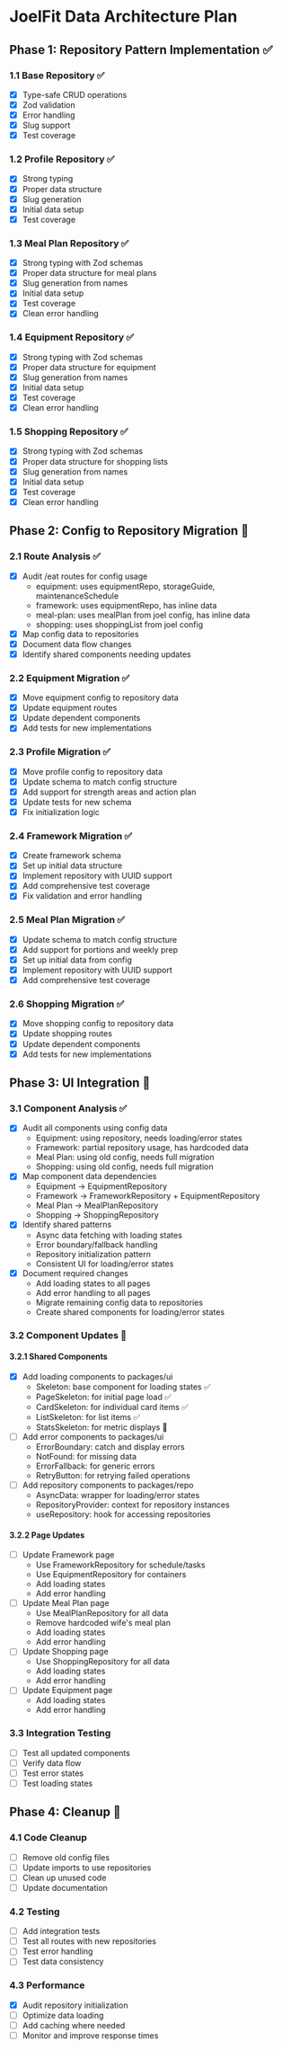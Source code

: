 # JoelFit Data Architecture Plan

## Phase 1: Repository Pattern Implementation ✅

### 1.1 Base Repository ✅
- [x] Type-safe CRUD operations
- [x] Zod validation
- [x] Error handling
- [x] Slug support
- [x] Test coverage

### 1.2 Profile Repository ✅
- [x] Strong typing
- [x] Proper data structure
- [x] Slug generation
- [x] Initial data setup
- [x] Test coverage

### 1.3 Meal Plan Repository ✅
- [x] Strong typing with Zod schemas
- [x] Proper data structure for meal plans
- [x] Slug generation from names
- [x] Initial data setup
- [x] Test coverage
- [x] Clean error handling

### 1.4 Equipment Repository ✅
- [x] Strong typing with Zod schemas
- [x] Proper data structure for equipment
- [x] Slug generation from names
- [x] Initial data setup
- [x] Test coverage
- [x] Clean error handling

### 1.5 Shopping Repository ✅
- [x] Strong typing with Zod schemas
- [x] Proper data structure for shopping lists
- [x] Slug generation from names
- [x] Initial data setup
- [x] Test coverage
- [x] Clean error handling

## Phase 2: Config to Repository Migration 🚧

### 2.1 Route Analysis ✅
- [x] Audit /eat routes for config usage
  - equipment: uses equipmentRepo, storageGuide, maintenanceSchedule
  - framework: uses equipmentRepo, has inline data
  - meal-plan: uses mealPlan from joel config, has inline data
  - shopping: uses shoppingList from joel config
- [x] Map config data to repositories
- [x] Document data flow changes
- [x] Identify shared components needing updates

### 2.2 Equipment Migration ✅
- [x] Move equipment config to repository data
- [x] Update equipment routes
- [x] Update dependent components
- [x] Add tests for new implementations

### 2.3 Profile Migration ✅
- [x] Move profile config to repository data
- [x] Update schema to match config structure
- [x] Add support for strength areas and action plan
- [x] Update tests for new schema
- [x] Fix initialization logic

### 2.4 Framework Migration ✅
- [x] Create framework schema
- [x] Set up initial data structure
- [x] Implement repository with UUID support
- [x] Add comprehensive test coverage
- [x] Fix validation and error handling

### 2.5 Meal Plan Migration ✅
- [x] Update schema to match config structure
- [x] Add support for portions and weekly prep
- [x] Set up initial data from config
- [x] Implement repository with UUID support
- [x] Add comprehensive test coverage

### 2.6 Shopping Migration ✅
- [x] Move shopping config to repository data
- [x] Update shopping routes
- [x] Update dependent components
- [x] Add tests for new implementations

## Phase 3: UI Integration 🚧
### 3.1 Component Analysis ✅
- [x] Audit all components using config data
  - Equipment: using repository, needs loading/error states
  - Framework: partial repository usage, has hardcoded data
  - Meal Plan: using old config, needs full migration
  - Shopping: using old config, needs full migration
- [x] Map component data dependencies
  - Equipment -> EquipmentRepository
  - Framework -> FrameworkRepository + EquipmentRepository
  - Meal Plan -> MealPlanRepository
  - Shopping -> ShoppingRepository
- [x] Identify shared patterns
  - Async data fetching with loading states
  - Error boundary/fallback handling
  - Repository initialization pattern
  - Consistent UI for loading/error states
- [x] Document required changes
  - Add loading states to all pages
  - Add error handling to all pages
  - Migrate remaining config data to repositories
  - Create shared components for loading/error states

### 3.2 Component Updates 🚧

#### 3.2.1 Shared Components
- [x] Add loading components to packages/ui
  - Skeleton: base component for loading states ✅
  - PageSkeleton: for initial page load ✅
  - CardSkeleton: for individual card items ✅
  - ListSkeleton: for list items ✅
  - StatsSkeleton: for metric displays 🚧
- [ ] Add error components to packages/ui
  - ErrorBoundary: catch and display errors
  - NotFound: for missing data
  - ErrorFallback: for generic errors
  - RetryButton: for retrying failed operations
- [ ] Add repository components to packages/repo
  - AsyncData: wrapper for loading/error states
  - RepositoryProvider: context for repository instances
  - useRepository: hook for accessing repositories

#### 3.2.2 Page Updates
- [ ] Update Framework page
  - Use FrameworkRepository for schedule/tasks
  - Use EquipmentRepository for containers
  - Add loading states
  - Add error handling
- [ ] Update Meal Plan page
  - Use MealPlanRepository for all data
  - Remove hardcoded wife's meal plan
  - Add loading states
  - Add error handling
- [ ] Update Shopping page
  - Use ShoppingRepository for all data
  - Add loading states
  - Add error handling
- [ ] Update Equipment page
  - Add loading states
  - Add error handling

### 3.3 Integration Testing
- [ ] Test all updated components
- [ ] Verify data flow
- [ ] Test error states
- [ ] Test loading states

## Phase 4: Cleanup 🚧

### 4.1 Code Cleanup
- [ ] Remove old config files
- [ ] Update imports to use repositories
- [ ] Clean up unused code
- [ ] Update documentation

### 4.2 Testing
- [ ] Add integration tests
- [ ] Test all routes with new repositories
- [ ] Test error handling
- [ ] Test data consistency

### 4.3 Performance
- [x] Audit repository initialization
- [ ] Optimize data loading
- [ ] Add caching where needed
- [ ] Monitor and improve response times 